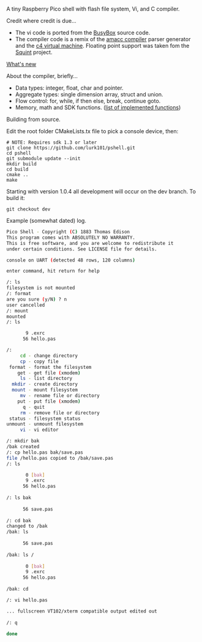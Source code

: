 A tiny Raspberry Pico shell with flash file system, Vi, and C compiler.

[busybox]: https://www.busybox.net
[amacc compiler]: https://github.com/jserv/amacc.git
[c4 virtual machine]: https://github.com/rswier/c4.git
[Squint]: https://github.com/HPCguy/Squint.git
[list of implemented functions]: FUNCTIONS.md
[What's new]: WHATSNEW.md

Credit where credit is due...

- The vi code is ported from the [BusyBox] source code.
- The compiler code is a remix of the [amacc compiler] parser generator
and the [c4 virtual machine]. Floating point support was taken fom
the [Squint] project.

[What's new]

About the compiler, briefly…

- Data types: integer, float, char and pointer.
- Aggregate types: single dimension array, struct and union.
- Flow control: for, while, if then else, break, continue goto.
- Memory, math and SDK functions. ([list of implemented functions])

Building from source.

Edit the root folder CMakeLists.tx file to pick a console device, then:

```
# NOTE: Requires sdk 1.3 or later
git clone https://github.com/lurk101/pshell.git
cd pshell
git submodule update --init
mkdir build
cd build
cmake ..
make
```
Starting with version 1.0.4 all development will occur on the dev branch. To build it:
```
git checkout dev
```

Example (somewhat dated) log.

```sh
Pico Shell - Copyright (C) 1883 Thomas Edison
This program comes with ABSOLUTELY NO WARRANTY.
This is free software, and you are welcome to redistribute it
under certain conditions. See LICENSE file for details.

console on UART (detected 48 rows, 120 columns)

enter command, hit return for help

/: ls
filesystem is not mounted
/: format
are you sure (y/N) ? n
user cancelled
/: mount 
mounted
/: ls

       9 .exrc
      56 hello.pas

/:             
     cd - change directory
     cp - copy file
 format - format the filesystem
    get - get file (xmodem)
     ls - list directory
  mkdir - create directory
  mount - mount filesystem
     mv - rename file or directory
    put - put file (xmodem)
      q - quit
     rm - remove file or directory
 status - filesystem status
unmount - unmount filesystem
     vi - vi editor

/: mkdir bak
/bak created
/: cp hello.pas bak/save.pas
file /hello.pas copied to /bak/save.pas
/: ls

       0 [bak]
       9 .exrc
      56 hello.pas
                                                                                                                        
/: ls bak                                                                                                               
                                                                                                                        
      56 save.pas                                                                                                       
                                                                                                                        
/: cd bak                                                                                                               
changed to /bak                                                                                                         
/bak: ls                                                                                                                
                                                                                                                        
      56 save.pas                                                                                                       
                                                                                                                        
/bak: ls /                                                                                                              
                                                                                                                        
       0 [bak]                                                                                                          
       9 .exrc                                                                                                          
      56 hello.pas                                                                                                      
                                                                                                                        
/bak: cd                                                                                                                

/: vi hello.pas

... fullscreen VT102/xterm compatible output edited out
                                                                                                                        
/: q                                                                                                                    
                                                                                                                        
done                                                                                                                    
```

